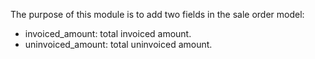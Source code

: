 The purpose of this module is to add two fields in the sale order model:

- invoiced_amount: total invoiced amount.
- uninvoiced_amount: total uninvoiced amount.
